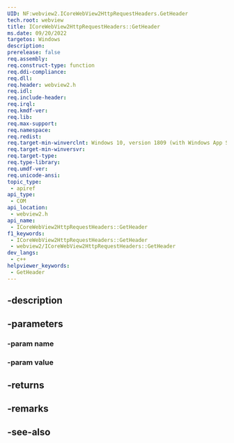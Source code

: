 ```yaml
---
UID: NF:webview2.ICoreWebView2HttpRequestHeaders.GetHeader
tech.root: webview
title: ICoreWebView2HttpRequestHeaders::GetHeader
ms.date: 09/20/2022
targetos: Windows
description: 
prerelease: false
req.assembly: 
req.construct-type: function
req.ddi-compliance: 
req.dll: 
req.header: webview2.h
req.idl: 
req.include-header: 
req.irql: 
req.kmdf-ver: 
req.lib: 
req.max-support: 
req.namespace: 
req.redist: 
req.target-min-winverclnt: Windows 10, version 1809 (with Windows App SDK 1.1 or later)
req.target-min-winversvr: 
req.target-type: 
req.type-library: 
req.umdf-ver: 
req.unicode-ansi: 
topic_type:
 - apiref
api_type:
 - COM
api_location:
 - webview2.h
api_name:
 - ICoreWebView2HttpRequestHeaders::GetHeader
f1_keywords:
 - ICoreWebView2HttpRequestHeaders::GetHeader
 - webview2/ICoreWebView2HttpRequestHeaders::GetHeader
dev_langs:
 - c++
helpviewer_keywords:
 - GetHeader
---
```


## -description

## -parameters

### -param name

### -param value

## -returns

## -remarks

## -see-also

